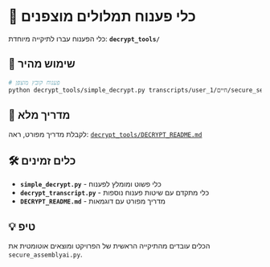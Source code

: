 # 🔐 כלי פענוח תמלולים מוצפנים

כלי הפענוח עברו לתיקייה מיוחדת: **`decrypt_tools/`**

## 🚀 שימוש מהיר

```bash
# פענוח קובץ מוצפן
python decrypt_tools/simple_decrypt.py transcripts/user_1/חיים/secure_session_2025-08-20_17-43-38.json Mohila123
```

## 📖 מדריך מלא

לקבלת מדריך מפורט, ראה: [`decrypt_tools/DECRYPT_README.md`](decrypt_tools/DECRYPT_README.md)

## 🛠️ כלים זמינים

- **`simple_decrypt.py`** - כלי פשוט ומומלץ לפענוח
- **`decrypt_transcript.py`** - כלי מתקדם עם שיטות פענוח נוספות
- **`DECRYPT_README.md`** - מדריך מפורט עם דוגמאות

## 💡 טיפ

הכלים עובדים מהתיקייה הראשית של הפרויקט ומוצאים אוטומטית את `secure_assemblyai.py`.

